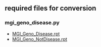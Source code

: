 ## required files for conversion

### mgi_geno_disease.py

- [MGI_Geno_Disease.rpt](ftp://ftp.informatics.jax.org/pub/reports/MGI_Geno_Disease.rpt)
- [MGI_Geno_NotDisease.rpt](ftp://ftp.informatics.jax.org/pub/reports/MGI_Geno_NotDisease.rpt)

